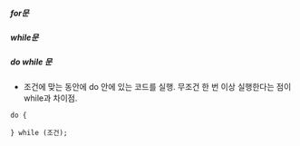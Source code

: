 ##### for문
##### while문
##### do while 문
- 조건에 맞는 동안에 do 안에 있는 코드를 실행. 무조건 한 번 이상 실행한다는 점이 while과 차이점.
```
do {
	
} while (조건);
```
